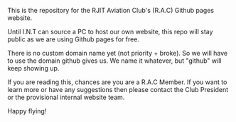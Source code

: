 This is the repository for the RJIT Aviation Club's (R.A.C) Github pages website.

Until I.N.T can source a PC to host our own website, this repo will stay public as we are using Github pages for free.

There is no custom domain name yet (not priority + broke). So we will have to use the domain github gives us. We name it whatever, but "github" will keep showing up. 

If you are reading this, chances are you are a R.A.C Member. If you want to learn more or have any suggestions then please contact the Club President or the provisional internal website team.

Happy flying!
